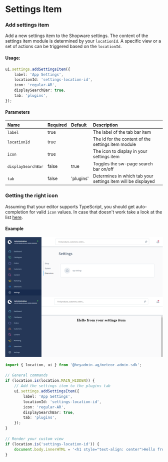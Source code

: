 # Settings Item

### Add settings item
Add a new settings item to the Shopware settings. The content of the settings item module is determined by your `locationId`. 
A specific view or a set of actions can be triggered based on the `locationId`.

#### Usage:  
```ts
ui.settings.addSettingsItem({
    label: 'App Settings',
    locationId: 'settings-location-id',
    icon: 'regular-AR',
    displaySearchBar: true,
    tab: 'plugins',
});
```

#### Parameters
| Name                 | Required | Default        | Description                                                   |
| :------------------- | :------- | :------------- | :------------------------------------------------------------ |
| `label`              | true     |                | The label of the tab bar item                                 |
| `locationId`         | true     |                | The id for the content of the settings item module            |
| `icon`               | true     |                | The icon to display in your settings item                     |
| `displaySearchBar`   | false    | true           | Toggles the sw-page search bar on/off                         |
| `tab`                | false    | 'plugins'      | Determines in which tab your settings item will be displayed  |

### Getting the right icon
Assuming that your editor supports TypeScript, you should get auto-completion for valid `icon` values.
In case that doesn't work take a look at the list [here](https://github.com/shopware/meteor-admin-sdk/blob/trunk/src/icons.ts).

#### Example
![Settings item example](./assets/add-settings-item-example.png)
```ts
import { location, ui } from '@heyadmin-ag/meteor-admin-sdk';

// General commands
if (location.is(location.MAIN_HIDDEN)) {
    // Add the settings item to the plugins tab
    ui.settings.addSettingsItem({
        label: 'App Settings',
        locationId: 'settings-location-id',
        icon: 'regular-AR',
        displaySearchBar: true,
        tab: 'plugins',
    });
}

// Render your custom view
if (location.is('settings-location-id')) {
    document.body.innerHTML = '<h1 style="text-align: center">Hello from your settings item</h1>';
}
```
